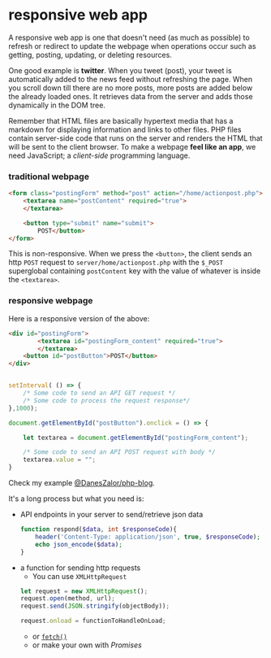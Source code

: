 # responsive web app

A responsive web app is one that doesn't need (as much as possible) to refresh or redirect to update the webpage when operations occur such as getting, posting, updating, or deleting resources. 

One good example is **twitter**. When you tweet (post), your tweet is automatically added to the news feed without refreshing the page. When you scroll down till there are no more posts, more posts are added below the already loaded ones. It retrieves data from the server and adds those dynamically in the DOM tree.

Remember that HTML files are basically hypertext media that has a markdown for displaying information and links to other files. PHP files contain server-side code that runs on the server and renders the HTML that will be sent to the client browser. To make a webpage **feel like an app**, we need JavaScript; a *client-side* programming language.

### traditional webpage
```html
<form class="postingForm" method="post" action="/home/actionpost.php">
    <textarea name="postContent" required="true">
    </textarea>

    <button type="submit" name="submit">
        POST</button>
</form>
```

This is non-responsive. When we press the `<button>`, the client sends an http `POST` request to `server/home/actionpost.php` with the `$_POST` superglobal containing `postContent` key with the value of whatever is inside the `<textarea>`.

### responsive webpage
Here is a responsive version of the above:
```html
<div id="postingForm">
        <textarea id="postingForm_content" required="true">
        </textarea>
    <button id="postButton">POST</button>
</div>
```

```javascript

setInterval( () => {
    /* Some code to send an API GET request */
    /* Some code to process the request response*/
},1000);

document.getElementById("postButton").onclick = () => {

    let textarea = document.getElementById("postingForm_content");

    /* Some code to send an API POST request with body */
    textarea.value = "";
}
```

Check my example [@DanesZalor/php-blog](https://github.com/DanesZalor/php-blog).

It's a long process but what you need is:
- API endpoints in your server to send/retrieve json data
    ```php
    function respond($data, int $responseCode){
        header('Content-Type: application/json', true, $responseCode);
        echo json_encode($data);
    }
    ```
- a function for sending http requests
    - You can use `XMLHttpRequest`
    ```javascript
    let request = new XMLHttpRequest();
    request.open(method, url);
    request.send(JSON.stringify(objectBody));

    request.onload = functionToHandleOnLoad;
    ```
    - or [`fetch()`](https://javascript.info/fetch)
    - or make your own with *Promises* 
